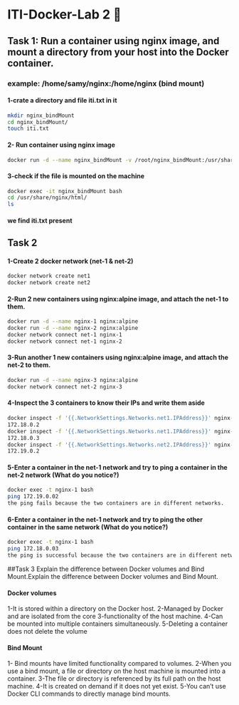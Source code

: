# ITI-Docker-Lab 2 🐋

## Task 1: Run a container using nginx image, and mount a directory from your host into the Docker container. 
### example: /home/samy/nginx:/home/nginx (bind mount)
#### 1-crate a directory and file iti.txt in it 
```bash
mkdir nginx_bindMount
cd nginx_bindMount/
touch iti.txt
```
#### 2- Run container using nginx image
```bash
docker run -d --name nginx_bindMount -v /root/nginx_bindMount:/usr/share/nginx/html nginx-talaat
```

#### 3-check if the file is mounted on the machine
```bash
docker exec -it nginx_bindMount bash
cd /usr/share/nginx/html/
ls
```
#### we find iti.txt present 


## Task 2
#### 1-Create 2 docker network (net-1 & net-2)
```bash
docker network create net1
docker network create net2
```
#### 2-Run 2 new containers using nginx:alpine image, and attach the net-1 to them.
```bash
docker run -d --name nginx-1 nginx:alpine
docker run -d --name nginx-2 nginx:alpine
docker network connect net-1 nginx-1
docker network connect net-1 nginx-2
```

#### 3-Run another 1 new containers using nginx:alpine image, and attach the net-2 to them.
```bash
docker run -d --name nginx-3 nginx:alpine
docker network connect net-2 nginx-3
```

#### 4-Inspect the 3 containers to know their IPs and write them aside
```bash
docker inspect -f '{{.NetworkSettings.Networks.net1.IPAddress}}' nginx-1
172.18.0.2
docker inspect -f '{{.NetworkSettings.Networks.net1.IPAddress}}' nginx-2
172.18.0.3
docker inspect -f '{{.NetworkSettings.Networks.net2.IPAddress}}' nginx-3
172.19.0.2
```

#### 5-Enter a container in the net-1 network and try to ping a container in the net-2 network (What do you notice?)
```bash
docker exec -t nginx-1 bash
ping 172.19.0.02
the ping fails because the two containers are in different networks.
```

#### 6-Enter a container in the net-1 network and try to ping the other container in the same network (What do you notice?)
```bash
docker exec -t nginx-1 bash
ping 172.18.0.03
the ping is successful because the two containers are in different networks.
```


##Task 3 Explain the difference between Docker volumes and Bind Mount.Explain the difference between Docker volumes and Bind Mount.

#### Docker volumes
1-It is stored within a directory on the Docker host.
2-Managed by Docker and are isolated from the core
3-functionality of the host machine.
4-Can be mounted into multiple containers simultaneously.
5-Deleting a container does not delete the volume

#### Bind Mount
1- Bind mounts have limited functionality compared to volumes.
2-When you use a bind mount, a file or directory on the host machine is
mounted into a container.
3-The file or directory is referenced by its full path on the host machine.
4-It is created on demand if it does not yet exist.
5-You can’t use Docker CLI commands to directly manage bind mounts.


